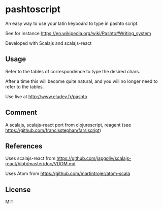 # pashtoscript

An easy way to use your latin keyboard to type in pashto script.

See for instance https://en.wikipedia.org/wiki/Pashto#Writing_system

Developed with Scalajs and scalajs-react

## Usage

Refer to the tables of correspondence to type the desired chars.

After a time this will become quite natural, and you will no longer need to refer to the tables.

Use live at http://www.eludev.fr/pashto

## Comment

A scalajs, scalajs-react port from clojurescript, reagent (see https://github.com/francisstephan/farsiscript)

## References

Uses scalajs-react from https://github.com/japgolly/scalajs-react/blob/master/doc/VDOM.md

Uses Atom from https://github.com/martintrojer/atom-scala

## License

MIT
